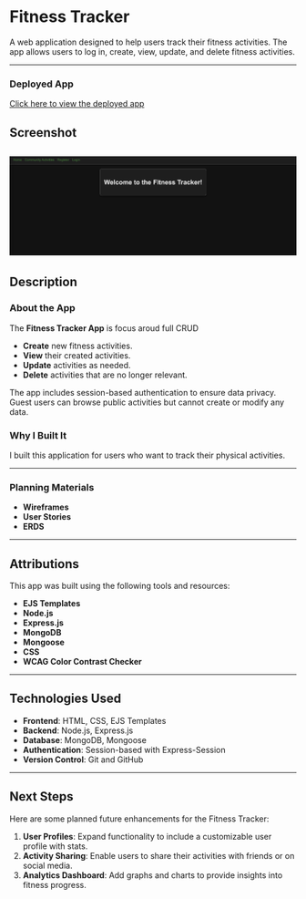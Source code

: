 # Fitness Tracker

A web application designed to help users track their fitness activities. The app allows users to log in, create, view, update, and delete fitness activities.

---

### Deployed App
[Click here to view the deployed app](<https://pers-fitness-tracker-app-51ed0c8a2e7a.herokuapp.com/>)


## Screenshot


![Landing Page](public/image-1.png)
---

## Description

### About the App
The **Fitness Tracker App** is focus aroud full CRUD
- **Create** new fitness activities.
- **View** their created activities.
- **Update** activities as needed.
- **Delete** activities that are no longer relevant.

The app includes session-based authentication to ensure data privacy. Guest users can browse public activities but cannot create or modify any data.

### Why I Built It
I built this application for users who want to track their physical activities.

---

### Planning Materials
- **Wireframes**
- **User Stories**
- **ERDS**

---

## Attributions

This app was built using the following tools and resources:
- **EJS Templates**
- **Node.js**
- **Express.js**
- **MongoDB**
- **Mongoose**
- **CSS**
- **WCAG Color Contrast Checker**


---

## Technologies Used

- **Frontend**: HTML, CSS, EJS Templates
- **Backend**: Node.js, Express.js
- **Database**: MongoDB, Mongoose
- **Authentication**: Session-based with Express-Session
- **Version Control**: Git and GitHub

---

## Next Steps

Here are some planned future enhancements for the Fitness Tracker:
1. **User Profiles**: Expand functionality to include a customizable user profile with stats.
2. **Activity Sharing**: Enable users to share their activities with friends or on social media.
3. **Analytics Dashboard**: Add graphs and charts to provide insights into fitness progress.
